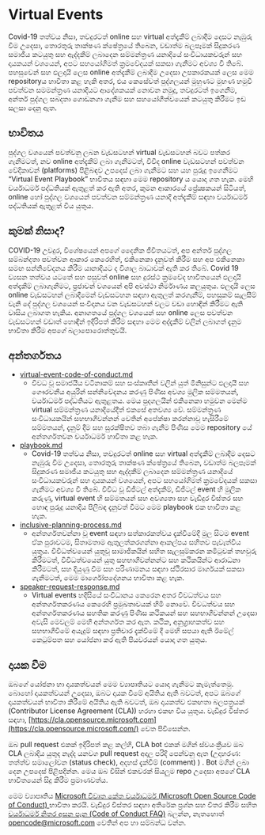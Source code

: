 # Virtual Events
Covid-19 තත්වය නිසා, තවදුරටත් online සහ virtual අත්දැකීම් ලබාදීම දෙසට නැඹුරු වීම උදෙසා, තොරතුරු තාක්ෂණ ක්ෂේත්‍රයේ තිබෙන, වඩාත්ම බලපෑමක් සිදුකරණ සමාජීය කටයුතු සහ ඇද්දකීම් ලබාදෙන සම්මන්ත්‍රණ යනාදියේ සංවිධායකවරුන් සහ දායකයන් වශයෙන්, අපට සහයෝගිමත් ක්‍රමවේදයක් සකසා ගැනීමට අවශ්‍ය වී තිබේ.  පහසුවෙන් සහ ඵලදායි ලෙස online අත්දැකීම් ලබාදීම උදෙසා උපකාරකයක් ලෙස මෙම repositoryය හාවිතා කළ හැකි අතර, එය කෙසේවත් පුද්ගලයන් මුහුණට මුහණ හමුවී පවත්වන සමමන්ත්‍රණ යනාදියට ආදේශකයක් නොවන නමුදු, තවදුරටත් ඉගෙනීම, අන්තර් පුද්ගල සබදතා ගොඩනගා ගැනීම සහ සහයෝගීත්වයෙන් කටයුතු කිරීමට ඉඩ සලසා දෙනු ඇත.
## භාවිතය
පුද්ගල වශයෙන්  පවත්වනු ලබන වැඩසටහන් virtual වැඩසටහන් බවට පත්කර ගැනීමටත්, නව online අත්දැකීම් ලබා ගැනීමටත්, විවිද online වැඩසටහන් පවත්වන වේදිකාවන් (platforms) පිළිබඳව උපදෙස් ලබා ගැනීමට සහ යහ පුරුදු ඉගෙනීමට “Virtual Event Playbook”  භාවිතය සඳහා මෙම  repository ය යොදා ගත හැක. මෙහි  චර්යාධර්ම පද්ධතියක් ඇතුළත් කර ඇති අතර, කුමන ආකාරයේ ප්‍රේක්‍ෂකයන් සිටියත්, online හෝ පුද්ගල වශයෙන් පවත්වන සම්මන්ත්‍රණ යනාදි අත්දැකීම් සඳහා චර්යාධර්ම පද්ධතියක් ඇතුළත් විය යුතුය.
## කුමක් නිසාද?
COVID-19 උවදුර, විශේෂයෙන් අපගේ දෛනික ජීවිතයටත්, අප අන්තර් පුද්ගල සම්බන්දතා පවත්වන ආකාර කෙරෙහිත්, එකිනෙකා දැනුවත් කිරීම සහ අප එකිනෙකා සමඟ සන්නිවේදනය කිරීම යානාදියට ද විශාල බාධාවක් ඇති කර තිබේ. Covid 19 ව්‍යසන තත්වය යටතේ සහ පසුවත්  online සහ දුරස්ථ ක්‍රමවේද භාවිතයෙන් ඵලදායි අත්දැකීම් ලබාගැනීමට, ප්‍රජාවන් වශයෙන් අපි අවස්ථා නිර්මාණය කලයුතුය. ඵලදායී ලෙස online වැඩසටහන් ලබාදීමෙන් වැඩසටහන සඳහා ඇතුලත් කරගැනීම්, පහසුකම් සැලසීම් වැනි දේ පුද්ගල වශයෙන් සංවිදානය වන වැඩසටහන් වලට වඩා හොඳින් කිරීමට ඇති වාසිය ලබාගත හැකිය. අනාගතයේ පුද්ගල වශයෙන් සහ online ලෙස පවත්වන වැඩසටහන් වඩාත් හොඳින් ඉදිරිපත් කිරීම සඳහා මෙම අද්දැකීම් වලින් ලබාගත් දැනුම භාවීතා කිරීම  අපගේ බලාපොරොත්තුවයි.
## අන්තර්ගතය

  * [virtual-event-code-of-conduct.md](https://github.com/microsoft/virtual-events/blob/main/virtual-event-code-of-conduct.md)
      * විවධ වූ සමාජයීය වටිනාකම් සහ සංස්කෘතීන් වලින් යුත් මිනිසුන්ට ඵලදායී සහ ගෞරවනීය අයුරින් සන්නිවේදනය කරණු පිණිස අවශ්‍ය මුලික සම්මතයන්, චර්යාධර්ම පද්ධතියට ඇතුළතය. මෙය පුදගලයින් එකිනෙකා හමුවන මෙන්ම virtual සම්මන්ත්‍රණ යනාදියේදීත් එකසේ අතවශ්‍ය වේ. සම්මන්ත්‍රණ සංවිධායකයින් සහභාගීවන්නන් වෙතින් අපේක්ෂා කරන්නාවූ හැසිරීමේ සම්මතයන්, දැනුම් දීම සහ සුරක්ෂිතව තබා ගැනීම පිණිස මෙම repository යේ අන්තර්ගතවන චර්යාධර්ම හාවිතා කළ හැක.
  * [playbook.md](https://github.com/microsoft/virtual-events/blob/main/playbook.md)
    * Covid-19 තත්වය නිසා, තවදුරටත් online සහ virtual අත්දැකීම් ලබාදීම දෙසට නැඹුරු වීම උදෙසා, තොරතුරු තාක්ෂණ ක්ෂේත්‍රයේ තිබෙන, වඩාත්ම බලපෑමක් සිදුකරණ සමාජීය කටයුතු සහ ඇද්දකීම් ලබාදෙන සම්මන්ත්‍රණ යනාදියේ සංවිධායකවරුන් සහ දායකයන් වශයෙන්, අපට සහයෝගිමත් ක්‍රමවේදයක් සකසා ගැනීමට අවශ්‍ය වී තිබේ.  විවිධ වූ ඩිජිටල් අත්දැකීම්, ඩිජිටල් event හි මුලික කරුණු, virtual event හි සම්මතයන් සහ අවශ්‍යතා සහ වැඩිදුර විස්තර සහ හොඳ පුරුදු යනාදිය පිලිබඳ දැනුවත් වීමට මෙම playbook එක භාවිතා කළ හැක.
  * [inclusive-planning-process.md](https://github.com/microsoft/virtual-events/blob/main/inclusive-planning-process.md)
    * අන්තර්ගතවන්නා වූ event සඳහා සත්කාරකත්වය දැක්වීමේදී මුල සිටම event ඒක පුරාවටම, සිතාමතාම ඇතුලත්කරගන්නා ආකල්පය සහිතව පැවැත්විය යුතුය. විවිධත්වයෙන් යුතුවූ සාමාජිකයින්  සහිත සැලසුම්කරන කමිටුවක් තහවුරු කිරීමටත්, විවිධත්වයෙන්  යුතු සහභාගීවන්නන්ට සහ කථිකයින්ට ආරාධනා කිරීමටත්, සහ දියුණු වීම සහ පරිණාමනය සඳහා ස්ථිරසාර මාර්ගයක් සකසා ගැනීමටත්, මෙම මාර්ගෝපදේශනය භාවිතා කළ හැක.
  * [speaker-request-response.md](https://github.com/microsoft/virtual-events/blob/main/speaker-request-response.md)
    * Virtual events හදිසියේ සංවිධානය කෙරෙන අතර විවධත්වය සහ අන්තර්ගතකරණය කෙරෙහි ප්‍රමුඛතාවයක් හිමි නොවේ. විවධත්වය සහ අන්තර්ගතකරණය සහතික කරණු පිණිස කථිකයන් සහ සහභාගීවන්නන් උදෙසා අවැසි මෙවලම් මෙහි අන්තර්ගත කර ඇත. කථික, අනුග්‍රාහකත්ව සහ සහභාගීවීමේ අයැදුම් සඳහා ප්‍රතිචාර දැක්වීමේ දී මෙහි සපයා ඇති ඊමේල් කෙටුම්පත සහ යෝජනා කර ඇති පියවරයන් යොදා ගත යුතුය.
    
## දායක වීම

ඔබගේ යෝජනා හා දායකත්වයන් මෙම ව්‍යාපෘතියට යොදා ගැනීමට කැමැත්තෙමු. බොහෝ දායකත්වයන් උදෙසා, ඔබට දායක වීමේ අයිතිය ඇති බවටත්, අපට ඔබගේ දායකත්වයන් භාවිතා කිරීමේ අයිතිය ඇති බවටත්, ඔබ දායකත්ව එකඟතා බලපත්‍රයක් (Contributor License Agreement (CLA)) හරහා එකඟ විය යුතුය. වැඩිදුර විස්තර සඳහා,
[https://cla.opensource.microsoft.com](https://cla.opensource.microsoft.com/) වෙත පිවිසෙන්න.

ඔබ pull request එකක් ඉදිරිපත් කළ කල්හි, CLA bot එකක් මගින් ස්වයංක්‍රීයව ඔබ CLA ලබාදිය යුතුද නැද්ද යනවග pull request අදාල පරිදි පෙන්වනු ඇත (උදාහරණ: තත්ත්ව සමාලෝචන
(status check), අදහස් දැක්වීම් (comment) ) . Bot මගින් ලබා දෙන උපදෙස් පිළිපදින්න. මෙය ඔබ විසින් එකවරක් සියලුම repo උදෙසා අපගේ CLA භාවිතයෙන් සිදු කිරීම  ප්‍රමාණවත්ය.

මෙම ව්‍යාපෘතිය [Microsoft විවෘත කේත චර්යාධර්ම (Microsoft Open Source Code of Conduct) ](https://opensource.microsoft.com/codeofconduct/) භාවිතා කරයි. වැඩිදුර විස්තර සඳහා අතිරේක ප්‍රශ්න සහ විතර කිරීම සහිත [චර්යාධර්ම නිතර අසන පැන (Code of Conduct FAQ)](https://opensource.microsoft.com/codeofconduct/faq/) බලන්න, නැතහොත් [opencode@microsoft.com](mailto:opencode@microsoft.com)  වෙතින් අප හා සම්බන්ධ වන්න.

    
